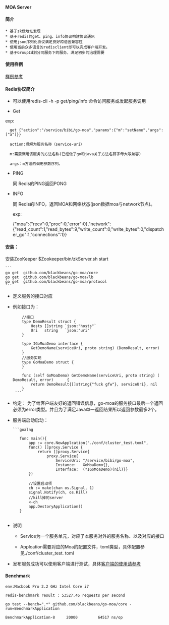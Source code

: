 #### MOA Server

#### 简介
    * 基于zk做地址发现
    * 基于redis的get、ping、info协议构建协议通讯
    * 使用json序列化协议满足良好跨语言兼容性
    * 使用当前众多语言的redisclient即可以完成客户端开发。
    * 基于GroupId划分同服务下的服务，满足初步的治理需要

#### 使用样例
   [样例参考](https://github.com/blackbeans/go-moa-demo)

#### Redis协议简介

   * 可以使用redis-cli -h -p get/ping/info 命令访问服务或发起服务调用

   * Get
   
   exp:

      get {"action":"/service/bibi/go-moa","params":{"m":"setName","args":["a"]}}
      
      action:理解为服务名称（service-uri）
      
      m:需要调用该服务的方法名称(已经做了go和java关于方法名首字母大写兼容)
      
      args：m方法的调用参数序列。

   * PING 
     
       同 Redis的PING返回PONG

   * INFO
   
      同 Redis的INFO，返回MOA和网络状态(json数据moa与network节点)。

      exp:
      
        {"moa":{"recv":0,"proc":0,"error":0},"network":{"read_count":1,"read_bytes":9,"write_count":0,"write_bytes":0,"dispatcher_go":1,"connections":1}}



#### 安装：
    
   安装ZooKeeper
    $Zookeeper/bin/zkServer.sh start
    
    ```
    go get  github.com/blackbeans/go-moa/core
    go get  github.com/blackbeans/go-moa/lb
    go get  github.com/blackbeans/go-moa/protocol
    ```
   
   * 定义服务的接口对应
   
   - 例如接口为：

        ```goalng
            //接口
            type DemoResult struct {
                Hosts []string `json:"hosts"`
                Uri   string   `json:"uri"`
            }
            
            type IGoMoaDemo interface {
                GetDemoName(serviceUri, proto string) (DemoResult, error)
            }
            //服务实现
            type GoMoaDemo struct {
            }
            
            func (self GoMoaDemo) GetDemoName(serviceUri, proto string) (   DemoResult, error)      {
                return DemoResult{[]string{"fuck gfw"}, serviceUri}, nil
            }
         ```
   - 约定：
            为了给客户端友好的返回错误信息，go-moa的服务接口最后一个返回必须为error类型。并且为了满足Java单一返回结果所以返回参数最多2个。
            
   * 服务端启动启动：
    
         ```goalng
    
            func main(){
                app := core.NewApplcation("./conf/cluster_test.toml", 
                func() []proxy.Service {
                    return []proxy.Service{
                        proxy.Service{
                            ServiceUri: "/service/bibi/go-moa",
                            Instance:   GoMoaDemo{},
                            Interface:  (*IGoMoaDemo)(nil)}}
                })
            
                //设置启动项
                ch := make(chan os.Signal, 1)
                signal.Notify(ch, os.Kill)
                //kill掉的server
                <-ch
                app.DestoryApplication()
            }
    
        ```

   * 说明
        - Service为一个服务单元，对应了本服务对外的服务名称、以及对应的接口
    
        - Applcation需要对应的Moa的配置文件，toml类型，具体配置参见./conf/cluster_test. toml
   * 发布服务成功可以使用客户端进行测试，具体[客户端的使用请参考](http://github.com/blackbeans/go-moa-client/blob/master/README.md)

#### Benchmark

    env:Macbook Pro 2.2 GHz Intel Core i7
    
    redis-benchmark result : 53527.46 requests per second

    go test --bench=".*" github.com/blackbeans/go-moa/core -run=BenchmarkApplication

    BenchmarkApplication-8     20000         64517 ns/op

